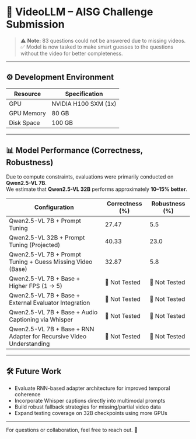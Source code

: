 # 🧠 VideoLLM – AISG Challenge Submission

> ⚠️ **Note:** 83 questions could not be answered due to missing videos.  
> ✅ Model is now tasked to make smart guesses to the questions without the video for better completeness.

---

## ⚙️ Development Environment

| Resource        | Specification         |
|----------------|------------------------|
| GPU            | NVIDIA H100 SXM (1x)   |
| GPU Memory     | 80 GB                  |
| Disk Space     | 100 GB                 |

---

## 📊 Model Performance (Correctness, Robustness)

Due to compute constraints, evaluations were primarily conducted on **Qwen2.5-VL 7B**.  
We estimate that **Qwen2.5-VL 32B** performs approximately **10–15% better**.

| Configuration                                                          | Correctness (%) | Robustness (%) |
|------------------------------------------------------------------------|-----------------|----------------|
| Qwen2.5-VL 7B + Prompt Tuning                                          | 27.47           | 5.5            |
| Qwen2.5-VL 32B + Prompt Tuning (Projected)                             | 40.33           | 23.0           |
| Qwen2.5-VL 7B + Prompt Tuning + Guess Missing Video (Base)             | 32.87           | 5.8            |
| Qwen2.5-VL 7B + Base + Higher FPS (1 → 5)                              | 🔧 Not Tested    | 🔧 Not Tested   |
| Qwen2.5-VL 7B + Base + External Evaluator Integration                  | 🔧 Not Tested    | 🔧 Not Tested   |
| Qwen2.5-VL 7B + Base + Audio Captioning via Whisper                    | 🔧 Not Tested    | 🔧 Not Tested   |
| Qwen2.5-VL 7B + Base + RNN Adapter for Recursive Video Understanding   | 🔧 Not Tested    | 🔧 Not Tested   |

---

## 🛠️ Future Work

- Evaluate RNN-based adapter architecture for improved temporal coherence  
- Incorporate Whisper captions directly into multimodal prompts  
- Build robust fallback strategies for missing/partial video data  
- Expand testing coverage on 32B checkpoints using more GPUs

---

For questions or collaboration, feel free to reach out. 🚀